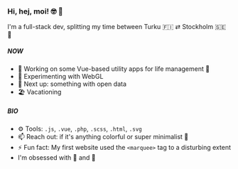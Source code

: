 ### Hi, hej, moi! 🤓 👋

I'm a full-stack dev, splitting my time between Turku 🇫🇮 ⇄ Stockholm 🇸🇪 🚢

##### NOW
- 🔭 Working on some Vue-based utility apps for life management 💚
- 🌱 Experimenting with WebGL
- 💭 Next up: something with open data
- 🏖️ Vacationing

##### BIO
- ⚙️ Tools: `.js`, `.vue`, `.php`, `.scss`, `.html`, `.svg`
- 📫 Reach out: if it's anything colorful or super minimalist 💅 
- ⚡ Fun fact: My first website used the `<marquee>` tag to a disturbing extent
- I'm obsessed with 🍅 and 🍝
